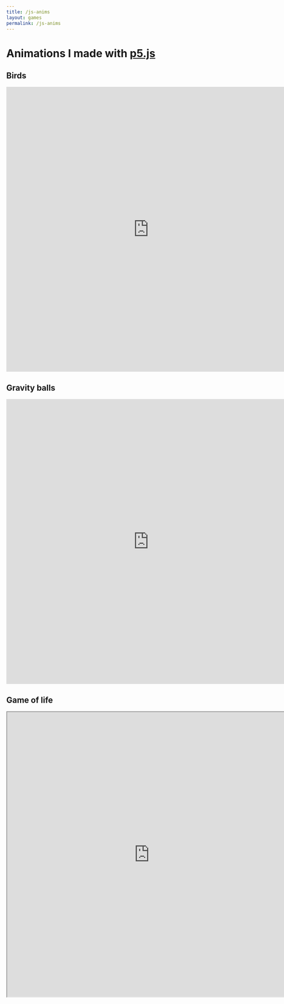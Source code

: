 ```yaml
---
title: /js-anims
layout: games
permalink: /js-anims
---
```


# Animations I made with <a href="https://p5js.org/" target="_blank" rel="noopener noreferrer">p5.js</a>

## Birds

<iframe src="https://editor.p5js.org/Plotkine/present/NYcHr4h5V" width="750px" height="750px" frameBorder="0" title="birds"></iframe>

## Gravity balls

<iframe src="https://editor.p5js.org/Plotkine/present/I-eeyxqFo" width="750px" height="750px" frameBorder="0" title="birds"></iframe>

## Game of life

<iframe src="https://editor.p5js.org/Plotkine/present/I0OtMYTba" width="750px" height="750px" frameBorder="1" title="birds"></iframe>

